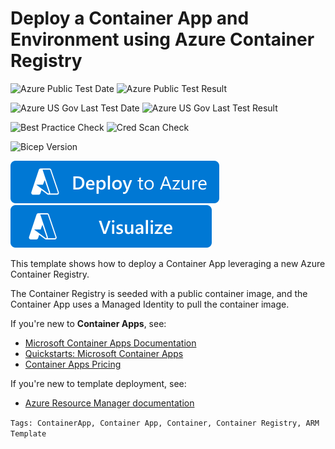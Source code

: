 # Deploy a Container App and Environment using Azure Container Registry

![Azure Public Test Date](https://azurequickstartsservice.blob.core.windows.net/badges/quickstarts/microsoft.app/container-app-acr/PublicLastTestDate.svg)
![Azure Public Test Result](https://azurequickstartsservice.blob.core.windows.net/badges/quickstarts/microsoft.app/container-app-acr/PublicDeployment.svg)

![Azure US Gov Last Test Date](https://azurequickstartsservice.blob.core.windows.net/badges/quickstarts/microsoft.app/container-app-acr/FairfaxLastTestDate.svg)
![Azure US Gov Last Test Result](https://azurequickstartsservice.blob.core.windows.net/badges/quickstarts/microsoft.app/container-app-acr/FairfaxDeployment.svg)

![Best Practice Check](https://azurequickstartsservice.blob.core.windows.net/badges/quickstarts/microsoft.app/container-app-acr/BestPracticeResult.svg)
![Cred Scan Check](https://azurequickstartsservice.blob.core.windows.net/badges/quickstarts/microsoft.app/container-app-acr/CredScanResult.svg)

![Bicep Version](https://azurequickstartsservice.blob.core.windows.net/badges/quickstarts/microsoft.app/container-app-acr/BicepVersion.svg)

[![Deploy To Azure](https://raw.githubusercontent.com/Azure/azure-quickstart-templates/master/1-CONTRIBUTION-GUIDE/images/deploytoazure.svg?sanitize=true)](https://portal.azure.com/#create/Microsoft.Template/uri/https%3A%2F%2Fraw.githubusercontent.com%2FAzure%2Fazure-quickstart-templates%2Fmaster%2Fquickstarts%2Fmicrosoft.app%2Fcontainer-app-acr%2Fazuredeploy.json)
[![Visualize](https://raw.githubusercontent.com/Azure/azure-quickstart-templates/master/1-CONTRIBUTION-GUIDE/images/visualizebutton.svg?sanitize=true)](http://armviz.io/#/?load=https%3A%2F%2Fraw.githubusercontent.com%2FAzure%2Fazure-quickstart-templates%2Fmaster%2Fquickstarts%2Fmicrosoft.app%2Fcontainer-app-acr%2Fazuredeploy.json)

This template shows how to deploy a Container App leveraging a new Azure Container Registry. 

The Container Registry is seeded with a public container image, and the Container App uses a Managed Identity to pull the container image.

If you're new to **Container Apps**, see:

- [Microsoft Container Apps Documentation](https://docs.microsoft.com/azure/container-apps/)
- [Quickstarts: Microsoft Container Apps](https://docs.microsoft.com/azure/container-apps/get-started)
- [Container Apps Pricing](https://azure.microsoft.com/pricing/details/container-apps/)

If you're new to template deployment, see:

- [Azure Resource Manager documentation](https://docs.microsoft.com/azure/azure-resource-manager/)

`Tags: ContainerApp, Container App, Container, Container Registry, ARM Template`
